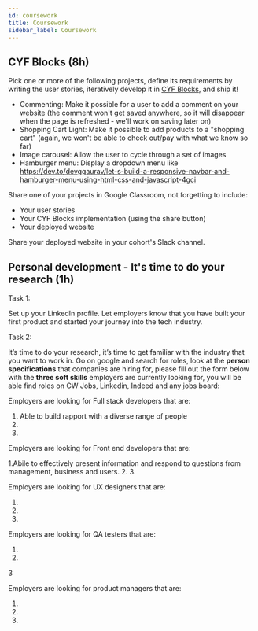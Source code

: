 ```yaml
---
id: coursework
title: Coursework
sidebar_label: Coursework
---
```


## CYF Blocks (8h)

Pick one or more of the following projects, define its requirements by writing the user stories, iteratively develop it in [CYF Blocks](https://blocks.codeyourfuture.io/), and ship it!

- Commenting: Make it possible for a user to add a comment on your website (the comment won't get saved anywhere, so it will disappear when the page is refreshed - we'll work on saving later on)
- Shopping Cart Light: Make it possible to add products to a "shopping cart" (again, we won't be able to check out/pay with what we know so far)
- Image carousel: Allow the user to cycle through a set of images
- Hamburger menu: Display a dropdown menu like https://dev.to/devggaurav/let-s-build-a-responsive-navbar-and-hamburger-menu-using-html-css-and-javascript-4gci

Share one of your projects in Google Classroom, not forgetting to include:

- Your user stories
- Your CYF Blocks implementation (using the share button)
- Your deployed website

Share your deployed website in your cohort's Slack channel.

## Personal development - It's time to do your research  (1h)

Task 1: 

Set up your LinkedIn profile. Let employers know that you have built your first product and started your journey into the tech industry.

Task 2: 

It’s time to do your research, it’s time to get familiar with the industry that you want to work in. Go on google and search for roles, look at the **person specifications** that companies are hiring for, please fill out the form below with the **three soft skills** employers are currently looking for, you will be able find roles on CW Jobs, Linkedin, Indeed and any jobs board: 


Employers are looking for Full stack developers that are: 

1. Able to build rapport with a diverse range of people
2.
3.


Employers are looking for Front end developers that are:

1.Abile to effectively present information and respond to questions from management, business and users.
2.
3.


Employers are looking for UX designers that are:

1.
2.
3.


Employers are looking for QA testers that are:

1.
2.
3


Employers are looking for product managers that are:

1.
2.
3. 
